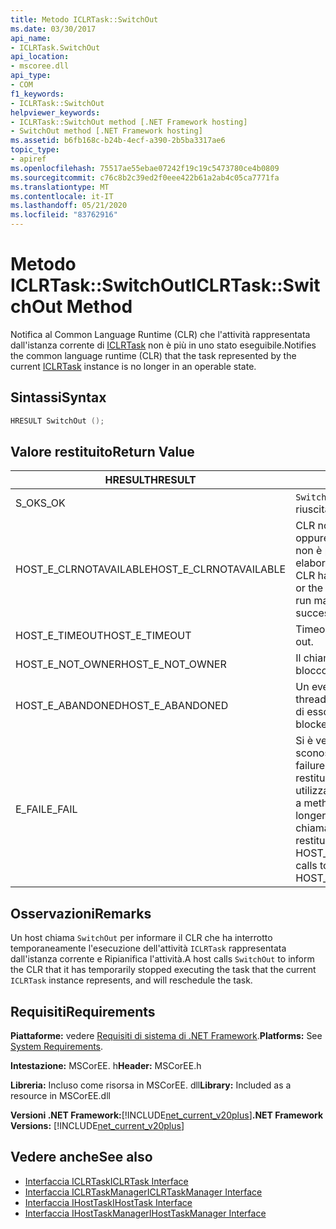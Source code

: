 ```yaml
---
title: Metodo ICLRTask::SwitchOut
ms.date: 03/30/2017
api_name:
- ICLRTask.SwitchOut
api_location:
- mscoree.dll
api_type:
- COM
f1_keywords:
- ICLRTask::SwitchOut
helpviewer_keywords:
- ICLRTask::SwitchOut method [.NET Framework hosting]
- SwitchOut method [.NET Framework hosting]
ms.assetid: b6fb168c-b24b-4ecf-a390-2b5ba3317ae6
topic_type:
- apiref
ms.openlocfilehash: 75517ae55ebae07242f19c19c5473780ce4b0809
ms.sourcegitcommit: c76c8b2c39ed2f0eee422b61a2ab4c05ca7771fa
ms.translationtype: MT
ms.contentlocale: it-IT
ms.lasthandoff: 05/21/2020
ms.locfileid: "83762916"
---
```

# <a name="iclrtaskswitchout-method"></a><span data-ttu-id="a59ba-102">Metodo ICLRTask::SwitchOut</span><span class="sxs-lookup"><span data-stu-id="a59ba-102">ICLRTask::SwitchOut Method</span></span>
<span data-ttu-id="a59ba-103">Notifica al Common Language Runtime (CLR) che l'attività rappresentata dall'istanza corrente di [ICLRTask](iclrtask-interface.md) non è più in uno stato eseguibile.</span><span class="sxs-lookup"><span data-stu-id="a59ba-103">Notifies the common language runtime (CLR) that the task represented by the current [ICLRTask](iclrtask-interface.md) instance is no longer in an operable state.</span></span>  
  
## <a name="syntax"></a><span data-ttu-id="a59ba-104">Sintassi</span><span class="sxs-lookup"><span data-stu-id="a59ba-104">Syntax</span></span>  
  
```cpp  
HRESULT SwitchOut ();  
```  
  
## <a name="return-value"></a><span data-ttu-id="a59ba-105">Valore restituito</span><span class="sxs-lookup"><span data-stu-id="a59ba-105">Return Value</span></span>  
  
|<span data-ttu-id="a59ba-106">HRESULT</span><span class="sxs-lookup"><span data-stu-id="a59ba-106">HRESULT</span></span>|<span data-ttu-id="a59ba-107">Descrizione</span><span class="sxs-lookup"><span data-stu-id="a59ba-107">Description</span></span>|  
|-------------|-----------------|  
|<span data-ttu-id="a59ba-108">S_OK</span><span class="sxs-lookup"><span data-stu-id="a59ba-108">S_OK</span></span>|<span data-ttu-id="a59ba-109">`SwitchOut`la restituzione è riuscita.</span><span class="sxs-lookup"><span data-stu-id="a59ba-109">`SwitchOut` returned successfully.</span></span>|  
|<span data-ttu-id="a59ba-110">HOST_E_CLRNOTAVAILABLE</span><span class="sxs-lookup"><span data-stu-id="a59ba-110">HOST_E_CLRNOTAVAILABLE</span></span>|<span data-ttu-id="a59ba-111">CLR non è stato caricato in un processo oppure CLR si trova in uno stato in cui non è possibile eseguire codice gestito o elaborare la chiamata correttamente.</span><span class="sxs-lookup"><span data-stu-id="a59ba-111">The CLR has not been loaded into a process, or the CLR is in a state in which it cannot run managed code or process the call successfully.</span></span>|  
|<span data-ttu-id="a59ba-112">HOST_E_TIMEOUT</span><span class="sxs-lookup"><span data-stu-id="a59ba-112">HOST_E_TIMEOUT</span></span>|<span data-ttu-id="a59ba-113">Timeout della chiamata.</span><span class="sxs-lookup"><span data-stu-id="a59ba-113">The call timed out.</span></span>|  
|<span data-ttu-id="a59ba-114">HOST_E_NOT_OWNER</span><span class="sxs-lookup"><span data-stu-id="a59ba-114">HOST_E_NOT_OWNER</span></span>|<span data-ttu-id="a59ba-115">Il chiamante non è il proprietario del blocco.</span><span class="sxs-lookup"><span data-stu-id="a59ba-115">The caller does not own the lock.</span></span>|  
|<span data-ttu-id="a59ba-116">HOST_E_ABANDONED</span><span class="sxs-lookup"><span data-stu-id="a59ba-116">HOST_E_ABANDONED</span></span>|<span data-ttu-id="a59ba-117">Un evento è stato annullato mentre un thread bloccato o Fiber era in attesa su di esso.</span><span class="sxs-lookup"><span data-stu-id="a59ba-117">An event was canceled while a blocked thread or fiber was waiting on it.</span></span>|  
|<span data-ttu-id="a59ba-118">E_FAIL</span><span class="sxs-lookup"><span data-stu-id="a59ba-118">E_FAIL</span></span>|<span data-ttu-id="a59ba-119">Si è verificato un errore irreversibile sconosciuto.</span><span class="sxs-lookup"><span data-stu-id="a59ba-119">An unknown catastrophic failure occurred.</span></span> <span data-ttu-id="a59ba-120">Quando un metodo restituisce E_FAIL, CLR non è più utilizzabile all'interno del processo.</span><span class="sxs-lookup"><span data-stu-id="a59ba-120">When a method returns E_FAIL, the CLR is no longer usable within the process.</span></span> <span data-ttu-id="a59ba-121">Le chiamate successive ai metodi di hosting restituiscono HOST_E_CLRNOTAVAILABLE.</span><span class="sxs-lookup"><span data-stu-id="a59ba-121">Subsequent calls to hosting methods return HOST_E_CLRNOTAVAILABLE.</span></span>|  
  
## <a name="remarks"></a><span data-ttu-id="a59ba-122">Osservazioni</span><span class="sxs-lookup"><span data-stu-id="a59ba-122">Remarks</span></span>  
 <span data-ttu-id="a59ba-123">Un host chiama `SwitchOut` per informare il CLR che ha interrotto temporaneamente l'esecuzione dell'attività `ICLRTask` rappresentata dall'istanza corrente e Ripianifica l'attività.</span><span class="sxs-lookup"><span data-stu-id="a59ba-123">A host calls `SwitchOut` to inform the CLR that it has temporarily stopped executing the task that the current `ICLRTask` instance represents, and will reschedule the task.</span></span>  
  
## <a name="requirements"></a><span data-ttu-id="a59ba-124">Requisiti</span><span class="sxs-lookup"><span data-stu-id="a59ba-124">Requirements</span></span>  
 <span data-ttu-id="a59ba-125">**Piattaforme:** vedere [Requisiti di sistema di .NET Framework](../../get-started/system-requirements.md).</span><span class="sxs-lookup"><span data-stu-id="a59ba-125">**Platforms:** See [System Requirements](../../get-started/system-requirements.md).</span></span>  
  
 <span data-ttu-id="a59ba-126">**Intestazione:** MSCorEE. h</span><span class="sxs-lookup"><span data-stu-id="a59ba-126">**Header:** MSCorEE.h</span></span>  
  
 <span data-ttu-id="a59ba-127">**Libreria:** Incluso come risorsa in MSCorEE. dll</span><span class="sxs-lookup"><span data-stu-id="a59ba-127">**Library:** Included as a resource in MSCorEE.dll</span></span>  
  
 <span data-ttu-id="a59ba-128">**Versioni .NET Framework:**[!INCLUDE[net_current_v20plus](../../../../includes/net-current-v20plus-md.md)]</span><span class="sxs-lookup"><span data-stu-id="a59ba-128">**.NET Framework Versions:** [!INCLUDE[net_current_v20plus](../../../../includes/net-current-v20plus-md.md)]</span></span>  
  
## <a name="see-also"></a><span data-ttu-id="a59ba-129">Vedere anche</span><span class="sxs-lookup"><span data-stu-id="a59ba-129">See also</span></span>

- [<span data-ttu-id="a59ba-130">Interfaccia ICLRTask</span><span class="sxs-lookup"><span data-stu-id="a59ba-130">ICLRTask Interface</span></span>](iclrtask-interface.md)
- [<span data-ttu-id="a59ba-131">Interfaccia ICLRTaskManager</span><span class="sxs-lookup"><span data-stu-id="a59ba-131">ICLRTaskManager Interface</span></span>](iclrtaskmanager-interface.md)
- [<span data-ttu-id="a59ba-132">Interfaccia IHostTask</span><span class="sxs-lookup"><span data-stu-id="a59ba-132">IHostTask Interface</span></span>](ihosttask-interface.md)
- [<span data-ttu-id="a59ba-133">Interfaccia IHostTaskManager</span><span class="sxs-lookup"><span data-stu-id="a59ba-133">IHostTaskManager Interface</span></span>](ihosttaskmanager-interface.md)
